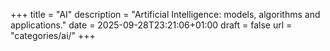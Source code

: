 +++
title = "AI"
description = "Artificial Intelligence: models, algorithms and applications."
date = 2025-09-28T23:21:06+01:00
draft = false
url = "categories/ai/"
+++